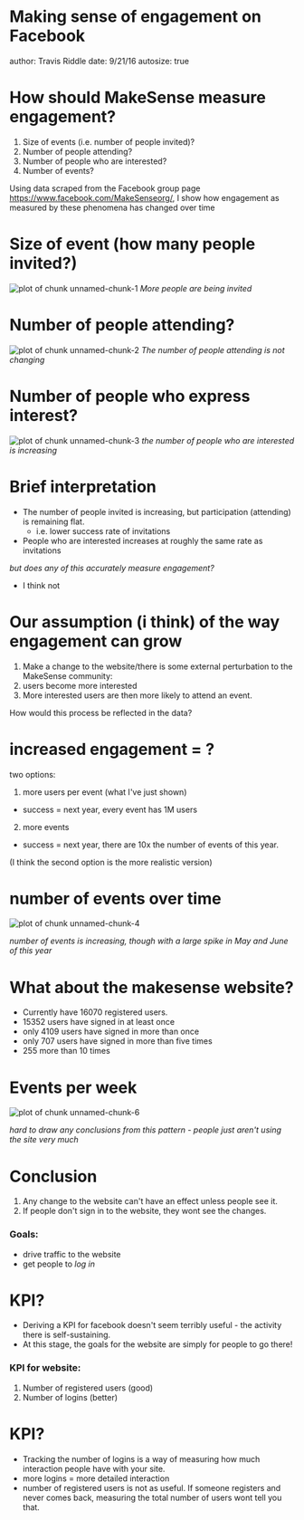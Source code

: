 Making sense of engagement on Facebook
========================================================
author: Travis Riddle
date: 9/21/16
autosize: true

How should MakeSense measure engagement?
========================================================
1. Size of events (i.e. number of people invited)?
2. Number of people attending?
3. Number of people who are interested?
4. Number of events?

Using data scraped from the Facebook group page https://www.facebook.com/MakeSenseorg/, I show how engagement as measured by these phenomena has changed over time 

Size of event (how many people invited?)
========================================================

![plot of chunk unnamed-chunk-1](makesense_presentation-figure/unnamed-chunk-1-1.png)
*More people are being invited*


Number of people attending?
========================================================

![plot of chunk unnamed-chunk-2](makesense_presentation-figure/unnamed-chunk-2-1.png)
*The number of people attending is not changing*

Number of people who express interest?
========================================================

![plot of chunk unnamed-chunk-3](makesense_presentation-figure/unnamed-chunk-3-1.png)
*the number of people who are interested is increasing*

Brief interpretation
========================================================
- The number of people invited is increasing, but participation (attending) is remaining flat.
  - i.e. lower success rate of invitations
- People who are interested increases at roughly the same rate as invitations

*but does any of this accurately measure engagement?*

 - I think not

Our assumption (i think) of the way engagement can grow
========================================================
1. Make a change to the website/there is some external perturbation to the MakeSense community:
2. users become more interested
3. More interested users are then more likely to attend an event.

How would this process be reflected in the data?

increased engagement = ?
========================================================
two options:

1. more users per event (what I've just shown)
  - success = next year, every event has 1M users
2. more events
  - success = next year, there are 10x the number of events of this year.
  
(I think the second option is the more realistic version)

number of events over time
========================================================

![plot of chunk unnamed-chunk-4](makesense_presentation-figure/unnamed-chunk-4-1.png)

*number of events is increasing, though with a large spike in May and June of this year*

What about the makesense website?
========================================================


- Currently have 16070 registered users.
- 15352 users have signed in at least once
- only 4109 users have signed in more than once
- only 707 users have signed in more than five times
- 255 more than 10 times

Events per week
========================================================
![plot of chunk unnamed-chunk-6](makesense_presentation-figure/unnamed-chunk-6-1.png)

*hard to draw any conclusions from this pattern - people just aren't using the site very much*

Conclusion
========================================================
1. Any change to the website can't have an effect unless people see it.
2. If people don't sign in to the website, they wont see the changes.

### Goals:
- drive traffic to the website 
- get people to *log in*

KPI?
========================================================
- Deriving a KPI for facebook doesn't seem terribly useful - the activity there is self-sustaining.
- At this stage, the goals for the website are simply for people to go there!

### KPI for website:
1. Number of registered users (good)
2. Number of logins (better)

KPI?
========================================================
 - Tracking the number of logins is a way of measuring how much interaction people have with your site.
 - more logins = more detailed interaction
 - number of registered users is not as useful. If someone registers and never comes back, measuring the total number of users wont tell you that.
